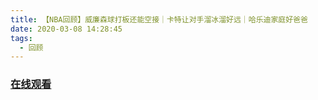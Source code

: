 ```yaml
---
title: 【NBA回顾】威廉森球打板还能空接｜卡特让对手溜冰溜好远｜哈乐迪家庭好爸爸
date: 2020-03-08 14:28:45
tags:
  - 回顾
---
```


### <a href="https://www.weibo.com/tv/v/IxIakD7Gx?fid=1034:4480344272076808" target="_blank">在线观看</a>

